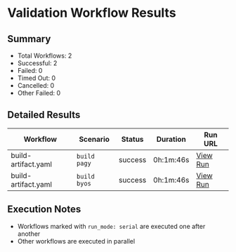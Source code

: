 # Validation Workflow Results

## Summary
- Total Workflows: 2
- Successful: 2
- Failed: 0
- Timed Out: 0
- Cancelled: 0
- Other Failed: 0

## Detailed Results

| Workflow | Scenario | Status | Duration | Run URL |
|----------|----------|---------|-----------|----------|
| build-artifact.yaml | `build pagy` | success | 0h:1m:46s | [View Run](https://github.com/azure-javaee/rhel-jboss-templates/actions/runs/16487003398) |
| build-artifact.yaml | `build byos` | success | 0h:1m:46s | [View Run](https://github.com/azure-javaee/rhel-jboss-templates/actions/runs/16487004649) |


## Execution Notes
- Workflows marked with `run_mode: serial` are executed one after another
- Other workflows are executed in parallel
